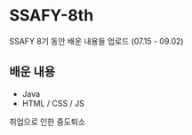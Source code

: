 # SSAFY-8th
SSAFY 8기 동안 배운 내용들 업로드 (07.15 - 09.02)

## 배운 내용
- Java
- HTML / CSS / JS

취업으로 인한 중도퇴소
